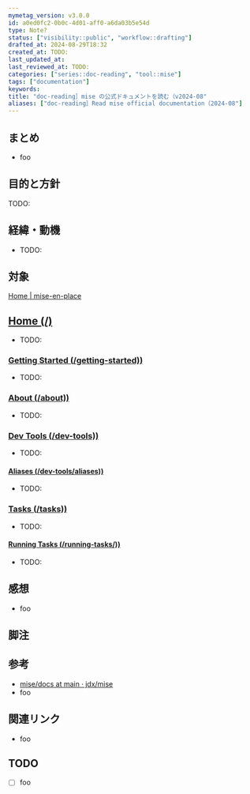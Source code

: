 ```yaml
---
mymetag_version: v3.0.0
id: a0ed0fc2-0b0c-4d01-aff0-a6da03b5e54d
type: Note?
status: ["visibility::public", "workflow::drafting"]
drafted_at: 2024-08-29T18:32
created_at: TODO:
last_updated_at:
last_reviewed_at: TODO:
categories: ["series::doc-reading", "tool::mise"]
tags: ["documentation"]
keywords:
title: "doc-reading］mise の公式ドキュメントを読む（v2024-08"
aliases: ["doc-reading］Read mise official documentation（2024-08"]
---
```


## まとめ

- foo

## 目的と方針

TODO:
<!-- 
See: [doc-reading］doc-reading シリーズのテキストを書く目的・方針（v2024-08](./72b2608e-8b0f-4ccd-a366-9093a8d48f2a.md)
- 読んでわからなかったところは素直にわからないと書く
- 読み飛ばしも全然OK。全部読む必要はない
- なにか一つでも得るものがあれば勝ちの精神で読む
-->

## 経緯・動機

- TODO:

## 対象

[Home | mise-en-place](https://mise.jdx.dev/)

## [Home (/)](https://mise.jdx.dev/)

- TODO:

### [Getting Started (/getting-started))](https://mise.jdx.dev/getting-started.html)

- TODO:

### [About (/about))](https://mise.jdx.dev/about.html)

- TODO:

### [Dev Tools (/dev-tools))](https://mise.jdx.dev/dev-tools.html)

- TODO:

#### [Aliases (/dev-tools/aliases))](https://mise.jdx.dev/dev-tools/aliases.html)

- TODO:

### [Tasks (/tasks))](https://mise.jdx.dev/tasks.html)

- TODO:

#### [Running Tasks (/running-tasks/))](https://mise.jdx.dev/running-tasks/.html)

- TODO:

## 感想

- foo

## 脚注

[^1]: foobarbaz

## 参考

- [mise/docs at main · jdx/mise](https://github.com/jdx/mise/tree/14bab0e3a670384507b0caa36b145ab81e0f88b6/docs)
- foo

## 関連リンク

- foo

## TODO

- [ ] foo
